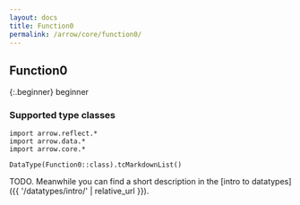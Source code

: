 ```yaml
---
layout: docs
title: Function0
permalink: /arrow/core/function0/
---
```


## Function0

{:.beginner}
beginner

### Supported type classes

```kotlin:ank:replace
import arrow.reflect.*
import arrow.data.*
import arrow.core.*

DataType(Function0::class).tcMarkdownList()
```

TODO. Meanwhile you can find a short description in the [intro to datatypes]({{ '/datatypes/intro/' | relative_url }}).
